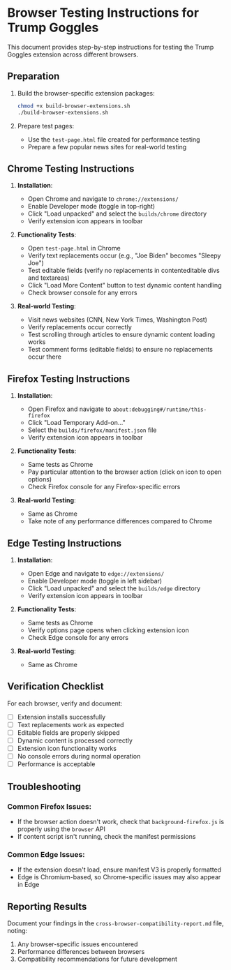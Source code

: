 # Browser Testing Instructions for Trump Goggles

This document provides step-by-step instructions for testing the Trump Goggles extension across different browsers.

## Preparation

1. Build the browser-specific extension packages:

   ```bash
   chmod +x build-browser-extensions.sh
   ./build-browser-extensions.sh
   ```

2. Prepare test pages:
   - Use the `test-page.html` file created for performance testing
   - Prepare a few popular news sites for real-world testing

## Chrome Testing Instructions

1. **Installation**:

   - Open Chrome and navigate to `chrome://extensions/`
   - Enable Developer mode (toggle in top-right)
   - Click "Load unpacked" and select the `builds/chrome` directory
   - Verify extension icon appears in toolbar

2. **Functionality Tests**:

   - Open `test-page.html` in Chrome
   - Verify text replacements occur (e.g., "Joe Biden" becomes "Sleepy Joe")
   - Test editable fields (verify no replacements in contenteditable divs and textareas)
   - Click "Load More Content" button to test dynamic content handling
   - Check browser console for any errors

3. **Real-world Testing**:
   - Visit news websites (CNN, New York Times, Washington Post)
   - Verify replacements occur correctly
   - Test scrolling through articles to ensure dynamic content loading works
   - Test comment forms (editable fields) to ensure no replacements occur there

## Firefox Testing Instructions

1. **Installation**:

   - Open Firefox and navigate to `about:debugging#/runtime/this-firefox`
   - Click "Load Temporary Add-on..."
   - Select the `builds/firefox/manifest.json` file
   - Verify extension icon appears in toolbar

2. **Functionality Tests**:

   - Same tests as Chrome
   - Pay particular attention to the browser action (click on icon to open options)
   - Check Firefox console for any Firefox-specific errors

3. **Real-world Testing**:
   - Same as Chrome
   - Take note of any performance differences compared to Chrome

## Edge Testing Instructions

1. **Installation**:

   - Open Edge and navigate to `edge://extensions/`
   - Enable Developer mode (toggle in left sidebar)
   - Click "Load unpacked" and select the `builds/edge` directory
   - Verify extension icon appears in toolbar

2. **Functionality Tests**:

   - Same tests as Chrome
   - Verify options page opens when clicking extension icon
   - Check Edge console for any errors

3. **Real-world Testing**:
   - Same as Chrome

## Verification Checklist

For each browser, verify and document:

- [ ] Extension installs successfully
- [ ] Text replacements work as expected
- [ ] Editable fields are properly skipped
- [ ] Dynamic content is processed correctly
- [ ] Extension icon functionality works
- [ ] No console errors during normal operation
- [ ] Performance is acceptable

## Troubleshooting

### Common Firefox Issues:

- If the browser action doesn't work, check that `background-firefox.js` is properly using the `browser` API
- If content script isn't running, check the manifest permissions

### Common Edge Issues:

- If the extension doesn't load, ensure manifest V3 is properly formatted
- Edge is Chromium-based, so Chrome-specific issues may also appear in Edge

## Reporting Results

Document your findings in the `cross-browser-compatibility-report.md` file, noting:

1. Any browser-specific issues encountered
2. Performance differences between browsers
3. Compatibility recommendations for future development
